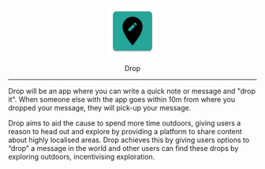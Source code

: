 <p align="center">
    <img src="app/src/main/ic_launcher-web.png" width="100" height="100" />
</p>
<p align="center">
    Drop
</p>

---

Drop will be an app where you can write a quick note or message and "drop it". 
When someone else with the app goes within 10m from where you dropped your message, they will pick-up your message.

Drop aims to aid the cause to spend more time outdoors, giving users a reason to head out and 
explore by providing a platform to share content about highly localised areas. Drop achieves this by giving users options to “drop” a message in the world and other users can find these drops
by exploring outdoors, incentivising exploration.
